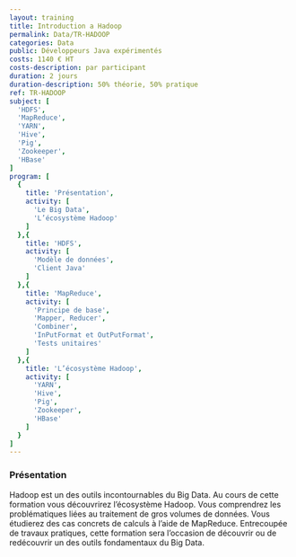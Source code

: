 ```yaml
---
layout: training
title: Introduction a Hadoop
permalink: Data/TR-HADOOP
categories: Data
public: Développeurs Java expérimentés
costs: 1140 € HT
costs-description: par participant
duration: 2 jours
duration-description: 50% théorie, 50% pratique
ref: TR-HADOOP
subject: [
  'HDFS',
  'MapReduce',
  'YARN',
  'Hive',
  'Pig',
  'Zookeeper',
  'HBase'
]
program: [
  {
    title: 'Présentation',
    activity: [
      'Le Big Data',
      'L’écosystème Hadoop'
    ]
  },{
    title: 'HDFS',
    activity: [
      'Modèle de données',
      'Client Java'
    ]
  },{
    title: 'MapReduce',
    activity: [
      'Principe de base',
      'Mapper, Reducer',
      'Combiner',
      'InPutFormat et OutPutFormat',
      'Tests unitaires'
    ]
  },{
    title: 'L’écosystème Hadoop',
    activity: [
      'YARN',
      'Hive',
      'Pig',
      'Zookeeper',
      'HBase'
    ]
  }
]
---
```


### Présentation

Hadoop est un des outils incontournables du Big Data.
Au cours de cette formation vous découvrirez l’écosystème Hadoop. Vous comprendrez les problématiques liées au traitement de gros volumes de données. Vous étudierez des cas concrets de calculs à l’aide de MapReduce. Entrecoupée de travaux pratiques, cette formation sera l’occasion de découvrir ou de redécouvrir un des outils fondamentaux du Big Data.
